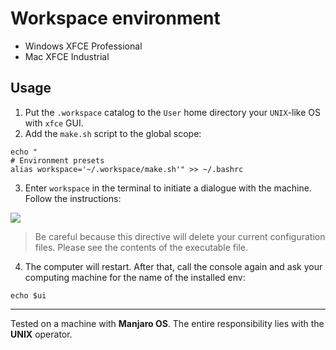 # Workspace environment

- Windows XFCE Professional
- Mac XFCE Industrial

## Usage

1. Put the `.workspace` catalog to the `User` home directory your `UNIX`-like OS with `xfce` GUI.
2. Add the `make.sh` script to the global scope:

```
echo "
# Environment presets
alias workspace='~/.workspace/make.sh'" >> ~/.bashrc
```

3. Enter `workspace` in the terminal to initiate a dialogue with the machine. Follow the instructions:

![](usage.png)

> Be careful because this directive will delete your current configuration files. Please see the contents of the executable file.

4. The computer will restart. After that, call the console again and ask your computing machine for the name of the installed env:

```
echo $ui
```

---

Tested on a machine with **Manjaro OS**. The entire responsibility lies with the **UNIX** operator.